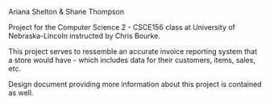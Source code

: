 Ariana Shelton & Shane Thompson

Project for the Computer Science 2 - CSCE156 class at University of Nebraska-Lincoln instructed by Chris Bourke. 

This project serves to ressemble an accurate invoice reporting system that a store would have - which includes data for their customers, items, sales, etc. 

Design document providing more information about this project is contained as well. 
